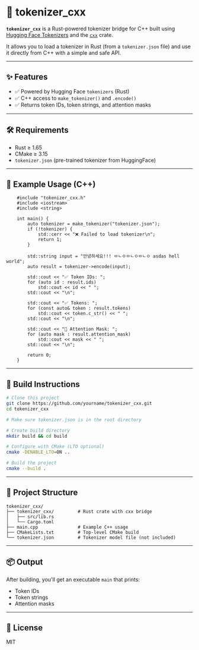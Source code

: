 
# 🦀 tokenizer_cxx

**`tokenizer_cxx`** is a Rust-powered tokenizer bridge for C++ built using [Hugging Face Tokenizers](https://github.com/huggingface/tokenizers) and the [`cxx`](https://cxx.rs) crate.

It allows you to load a tokenizer in Rust (from a `tokenizer.json` file) and use it directly from C++ with a simple and safe API.

---

## ✨ Features

- ✅ Powered by Hugging Face `tokenizers` (Rust)
- ✅ C++ access to `make_tokenizer()` and `.encode()`
- ✅ Returns token IDs, token strings, and attention masks

---

## 🛠 Requirements

- Rust ≥ 1.65
- CMake ≥ 3.15
- `tokenizer.json` (pre-trained tokenizer from HuggingFace)

---

## 🧪 Example Usage (C++)
```
    #include "tokenizer_cxx.h"
    #include <iostream>
    #include <string>

    int main() {
        auto tokenizer = make_tokenizer("tokenizer.json");
        if (!tokenizer) {
            std::cerr << "❌ Failed to load tokenizer\n";
            return 1;
        }

        std::string input = "안녕하세요!!! ㅁㄴㅇㅁㄴㅇㅁㄴㅇ asdas hell world";
        auto result = tokenizer->encode(input);

        std::cout << "✅ Token IDs: ";
        for (auto id : result.ids)
            std::cout << id << " ";
        std::cout << "\n";

        std::cout << "✅ Tokens: ";
        for (const auto& token : result.tokens)
            std::cout << token.c_str() << " ";
        std::cout << "\n";

        std::cout << "🎯 Attention Mask: ";
        for (auto mask : result.attention_mask)
            std::cout << mask << " ";
        std::cout << "\n";

        return 0;
    }
```
---

## 🧱 Build Instructions

```bash
# Clone this project
git clone https://github.com/yourname/tokenizer_cxx.git
cd tokenizer_cxx

# Make sure tokenizer.json is in the root directory

# Create build directory
mkdir build && cd build

# Configure with CMake (LTO optional)
cmake -DENABLE_LTO=ON ..

# Build the project
cmake --build .
````

---

## 📁 Project Structure

```
tokenizer_cxx/
├── tokenizer_cxx/         # Rust crate with cxx bridge
│   ├── src/lib.rs
│   └── Cargo.toml
├── main.cpp               # Example C++ usage
├── CMakeLists.txt         # Top-level CMake build
└── tokenizer.json         # Tokenizer model file (not included)
```

---

## 📦 Output

After building, you'll get an executable `main` that prints:

* Token IDs
* Token strings
* Attention masks

---

## 📝 License

MIT